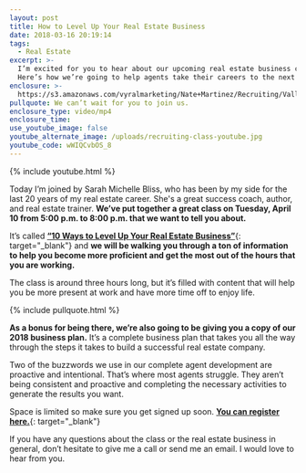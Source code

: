 ```yaml
---
layout: post
title: How to Level Up Your Real Estate Business
date: 2018-03-16 20:19:14
tags:
  - Real Estate
excerpt: >-
  I’m excited for you to hear about our upcoming real estate business class.
  Here’s how we’re going to help agents take their careers to the next level.
enclosure: >-
  https://s3.amazonaws.com/vyralmarketing/Nate+Martinez/Recruiting/Valley+of+the+Sun+Real+Estate+Agent-+How+to+Level+Up+Your+Real+Estate+Business.mp4
pullquote: We can’t wait for you to join us.
enclosure_type: video/mp4
enclosure_time:
use_youtube_image: false
youtube_alternate_image: /uploads/recruiting-class-youtube.jpg
youtube_code: wWIQCvbOS_8
---
```


{% include youtube.html %}

Today I’m joined by Sarah Michelle Bliss, who has been by my side for the last 20 years of my real estate career. She's a great success coach, author, and real estate trainer. **We’ve put together a great class on Tuesday, April 10 from 5:00 p.m. to 8:00 p.m. that we want to tell you about.**

It’s called [**“10 Ways to Level Up Your Real Estate Business”**](http://www.joinrmxprofessionals.com/Registration){: target="_blank"} and **we will be walking you through a ton of information to help you become more proficient and get the most out of the hours that you are working.**

The class is around three hours long, but it’s filled with content that will help you be more present at work and have more time off to enjoy life.

{% include pullquote.html %}

**As a bonus for being there, we’re also going to be giving you a copy of our 2018 business plan.** It’s a complete business plan that takes you all the way through the steps it takes to build a successful real estate company.

Two of the buzzwords we use in our complete agent development are proactive and intentional. That’s where most agents struggle. They aren’t being consistent and proactive and completing the necessary activities to generate the results you want.

Space is limited so make sure you get signed up soon. [**You can register here.**](http://www.joinrmxprofessionals.com/Registration){: target="_blank"}

If you have any questions about the class or the real estate business in general, don’t hesitate to give me a call or send me an email. I would love to hear from you.